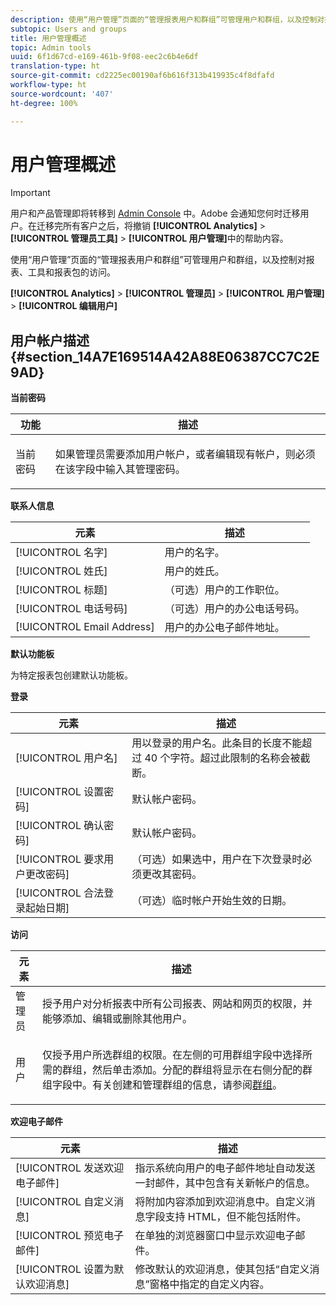 ```yaml
---
description: 使用“用户管理”页面的“管理报表用户和群组”可管理用户和群组，以及控制对报表、工具和报表包的访问。
subtopic: Users and groups
title: 用户管理概述
topic: Admin tools
uuid: 6f1d67cd-e169-461b-9f08-eec2c6b4e6df
translation-type: ht
source-git-commit: cd2225ec00190af6b616f313b419935c4f8dfafd
workflow-type: ht
source-wordcount: '407'
ht-degree: 100%

---
```



# 用户管理概述

>[!IMPORTANT]
>
>用户和产品管理即将转移到 [Admin Console](https://helpx.adobe.com/cn/enterprise/using/admin-console.html) 中。Adobe 会通知您何时迁移用户。在迁移完所有客户之后，将撤销 **[!UICONTROL Analytics]** > **[!UICONTROL 管理员工具]** > **[!UICONTROL 用户管理]**&#x200B;中的帮助内容。

使用“用户管理”页面的“管理报表用户和群组”可管理用户和群组，以及控制对报表、工具和报表包的访问。

**[!UICONTROL Analytics]** > **[!UICONTROL 管理员]** > **[!UICONTROL 用户管理]** > **[!UICONTROL 编辑用户]**

## 用户帐户描述 {#section_14A7E169514A42A88E06387CC7C2E9AD}

**当前密码**

<table id="table_91D1FD20C4C1411292252364328677AF"> 
 <thead> 
  <tr> 
   <th colname="col1" class="entry"> 功能 </th> 
   <th colname="col2" class="entry"> 描述 </th> 
  </tr> 
 </thead>
 <tbody> 
  <tr> 
   <td colname="col1"> 当前密码 </td> 
   <td colname="col2"> <p>如果管理员需要添加用户帐户，或者编辑现有帐户，则必须在该字段中输入其管理密码。 </p> </td> 
  </tr> 
 </tbody> 
</table>

**联系人信息**

| 元素 | 描述 |
|---|---|
| [!UICONTROL 名字] | 用户的名字。 |
| [!UICONTROL 姓氏] | 用户的姓氏。 |
| [!UICONTROL 标题] | （可选）用户的工作职位。 |
| [!UICONTROL 电话号码] | （可选）用户的办公电话号码。 |
| [!UICONTROL Email Address] | 用户的办公电子邮件地址。 |

**默认功能板**

为特定报表包创建默认功能板。

**登录**

| 元素 | 描述 |
|---|---|
| [!UICONTROL 用户名] | 用以登录的用户名。此条目的长度不能超过 40 个字符。超过此限制的名称会被截断。 |
| [!UICONTROL 设置密码] | 默认帐户密码。 |
| [!UICONTROL 确认密码] | 默认帐户密码。 |
| [!UICONTROL 要求用户更改密码] | （可选）如果选中，用户在下次登录时必须更改其密码。 |
| [!UICONTROL 合法登录起始日期] | （可选）临时帐户开始生效的日期。 |

**访问**

<table id="table_5CAF9AAAE7E648B4887CEB7D682292F2"> 
 <thead> 
  <tr> 
   <th colname="col1" class="entry"> 元素 </th> 
   <th colname="col2" class="entry"> 描述 </th> 
  </tr> 
 </thead>
 <tbody> 
  <tr> 
   <td colname="col1"> <span class="wintitle"> 管理员</span> </td> 
   <td colname="col2"> 授予用户对分析报表中所有公司报表、网站和网页的权限，并能够添加、编辑或删除其他用户。 </td> 
  </tr> 
  <tr> 
   <td colname="col1"> <span class="wintitle"> 用户</span> </td> 
   <td colname="col2"> <p> 仅授予用户所选群组的权限。在左侧的<span class="uicontrol">可用群组</span>字段中选择所需的群组，然后单击<span class="uicontrol">添加</span>。分配的群组将显示在右侧<span class="uicontrol">分配的群组</span>字段中。有关创建和管理群组的信息，请参阅<a href="/help/admin/user-management2/c-user-groups/groups.md">群组</a>。 </p> </td> 
  </tr> 
 </tbody> 
</table>

**欢迎电子邮件**

| 元素 | 描述 |
|---|---|
| [!UICONTROL 发送欢迎电子邮件] | 指示系统向用户的电子邮件地址自动发送一封邮件，其中包含有关新帐户的信息。 |
| [!UICONTROL 自定义消息] | 将附加内容添加到欢迎消息中。自定义消息字段支持 HTML，但不能包括附件。 |
| [!UICONTROL 预览电子邮件] | 在单独的浏览器窗口中显示欢迎电子邮件。 |
| [!UICONTROL 设置为默认欢迎消息] | 修改默认的欢迎消息，使其包括“自定义消息”窗格中指定的自定义内容。 |

